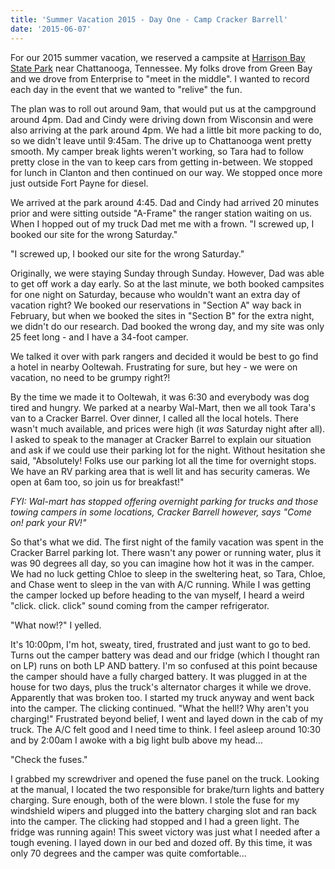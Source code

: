```yaml
---
title: 'Summer Vacation 2015 - Day One - Camp Cracker Barrell'
date: '2015-06-07'
---
```


For our 2015 summer vacation, we reserved a campsite at [Harrison Bay State Park](http://tnstateparks.com/parks/about/harrison-bay) near Chattanooga, Tennessee. My folks drove from Green Bay and we drove from Enterprise to "meet in the middle". I wanted to record each day in the event that we wanted to "relive" the fun.

The plan was to roll out around 9am, that would put us at the campground around 4pm. Dad and Cindy were driving down from Wisconsin and were also arriving at the park around 4pm. We had a little bit more packing to do, so we didn't leave until 9:45am. The drive up to Chattanooga went pretty smooth. My camper break lights weren't working, so Tara had to follow pretty close in the van to keep cars from getting in-between. We stopped for lunch in Clanton and then continued on our way. We stopped once more just outside Fort Payne for diesel.

We arrived at the park around 4:45. Dad and Cindy had arrived 20 minutes prior and were sitting outside "A-Frame" the ranger station waiting on us. When I hopped out of my truck Dad met me with a frown. "I screwed up, I booked our site for the wrong Saturday."

"I screwed up, I booked our site for the wrong Saturday."

Originally, we were staying Sunday through Sunday. However, Dad was able to get off work a day early. So at the last minute, we both booked campsites for one night on Saturday, because who wouldn't want an extra day of vacation right? We booked our reservations in "Section A" way back in February, but when we booked the sites in "Section B" for the extra night, we didn't do our research. Dad booked the wrong day, and my site was only 25 feet long - and I have a 34-foot camper.

We talked it over with park rangers and decided it would be best to go find a hotel in nearby Ooltewah. Frustrating for sure, but hey - we were on vacation, no need to be grumpy right?!

By the time we made it to Ooltewah, it was 6:30 and everybody was dog tired and hungry. We parked at a nearby Wal-Mart, then we all took Tara's van to a Cracker Barrel. Over dinner, I called all the local hotels. There wasn't much available, and prices were high (it _was_ Saturday night after all). I asked to speak to the manager at Cracker Barrel to explain our situation and ask if we could use their parking lot for the night. Without hesitation she said, "Absolutely! Folks use our parking lot all the time for overnight stops. We have an RV parking area that is well lit and has security cameras. We open at 6am too, so join us for breakfast!"

_FYI: Wal-mart has stopped offering overnight parking for trucks and those towing campers in some locations, Cracker Barrell however, says "Come on! park your RV!"_

So that's what we did. The first night of the family vacation was spent in the Cracker Barrel parking lot. There wasn't any power or running water, plus it was 90 degrees all day, so you can imagine how hot it was in the camper. We had no luck getting Chloe to sleep in the sweltering heat, so Tara, Chloe, and Chase went to sleep in the van with A/C running. While I was getting the camper locked up before heading to the van myself, I heard a weird "click. click. click" sound coming from the camper refrigerator.

"What now!?" I yelled.

It's 10:00pm, I'm hot, sweaty, tired, frustrated and just want to go to bed. Turns out the camper battery was dead and our fridge (which I thought ran on LP) runs on both LP AND battery. I'm so confused at this point because the camper should have a fully charged battery. It was plugged in at the house for two days, plus the truck's alternator charges it while we drove. Apparently that was broken too. I started my truck anyway and went back into the camper. The clicking continued. "What the hell!? Why aren't you charging!" Frustrated beyond belief, I went and layed down in the cab of my truck. The A/C felt good and I need time to think. I feel asleep around 10:30 and by 2:00am I awoke with a big light bulb above my head...

"Check the fuses."

I grabbed my screwdriver and opened the fuse panel on the truck. Looking at the manual, I located the two responsible for brake/turn lights and battery charging. Sure enough, both of the were blown. I stole the fuse for my windshield wipers and plugged into the battery charging slot and ran back into the camper. The clicking had stopped and I had a green light. The fridge was running again! This sweet victory was just what I needed after a tough evening. I layed down in our bed and dozed off. By this time, it was only 70 degrees and the camper was quite comfortable...
